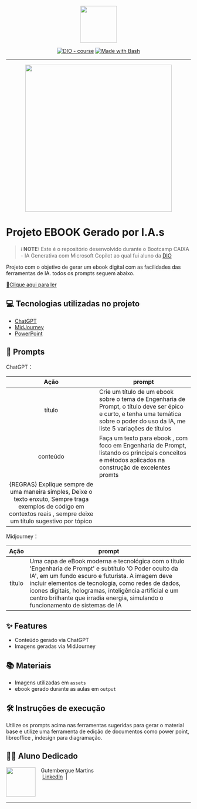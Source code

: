 <p align="center">
    <img width="100" src=".github/assets/banner.png">
</p>


<p align="center">
<a href="https://dio.me/"><img src="https://img.shields.io/badge/DIO-Course-28DA77?logo=youtube" alt="DIO - course"></a>
<a href="https://www.gnu.org/software/bash/" title="Go to Bash homepage"><img src="https://img.shields.io/badge/Prompt-Project-blue?logo=gnu-bash&amp;logoColor=white" alt="Made with Bash"></a></p>

-------


<p align="center">
<img 
    src="./assets/cover.png"
    width="400"  
/>
</p>

# Projeto EBOOK Gerado por I.A.s


 > ℹ️ **NOTE:** Este é o repositório desenvolvido durante o Bootcamp CAIXA - IA Generativa com Microsoft Copilot ao qual fui aluno da [DIO](https://dio.me)

Projeto com o objetivo de gerar um ebook digital com as facilidades das ferramentas de IA. todos os prompts
seguem abaixo.

<a href="https://github.com/gutembergue-martins/ebook-engenharia-de-prompt/blob/b71ce3b20d781cc58c94086819afb8777fbcd47d/output/Ebook%20-%20Engenharia%20de%20Prompt.pdf" title="View PDF now"> 📕Clique aqui para ler</a>

## 💻 Tecnologias utilizadas no projeto

- [ChatGPT](https://chat.openai.com/) 
- [MidJourney](https://www.midjourney.com/app/)
- [PowerPoint](https://www.microsoft.com/en/microsoft-365/powerpoint)

## 🧠 Prompts


ChatGPT：

|   Ação   | prompt                                                                                                                                                                                                                                                                         |
| :------: | ------------------------------------------------------------------------------------------------------------------------------------------------------------------------------------------------------------------------------------------------------------------------------ |
|  título  | Crie um título de um ebook sobre o tema de Engenharia de Prompt, o título deve ser épico e curto, e tenha uma temática sobre o poder do uso da IA, me liste 5 variações de títulos                                                        |
| conteúdo | Faça um texto para ebook , com foco em Engenharia de Prompt, listando os principais conceitos e métodos aplicados na construção de excelentes promts
{REGRAS} Explique sempre de uma maneira simples, Deixe o texto enxuto, Sempre traga exemplos de código em contextos reais , sempre deixe um título sugestivo por tópico |


Midjourney：

|  Ação  | prompt                                                                                 |
| :----: | -------------------------------------------------------------------------------------- |
| título | Uma capa de eBook moderna e tecnológica com o título 'Engenharia de Prompt' e subtítulo 'O Poder oculto da IA', em um fundo escuro e futurista. A imagem deve incluir elementos de tecnologia, como redes de dados, ícones digitais, hologramas, inteligência artificial e um centro brilhante que irradia energia, simulando o funcionamento de sistemas de IA |

## ✨ Features

- Conteúdo gerado via ChatGPT
- Imagens geradas via MidJourney

## 📚 Materiais

- Imagens utilizadas em `assets`
- ebook gerado durante as aulas em `output`

## 🛠️ Instruções de execução

Utilize os prompts acima nas ferramentas sugeridas para gerar o material base e utilize uma ferramenta de edição de documentos como power point, libreoffice , indesign para diagramação.

## 👨‍💻 Aluno Dedicado

<p>
    <img 
      align=left 
      margin=10 
      width=80 
      src="https://octodex.github.com/bannekat/"
    />
    <p>&nbsp&nbsp&nbspGutembergue Martins<br>
    &nbsp&nbsp&nbsp
    <a href="www.linkedin.com/in/gutembergue-martins-38336a59">LinkedIn</a>
&nbsp;|&nbsp;
   </p>
<br/><br/>


---
